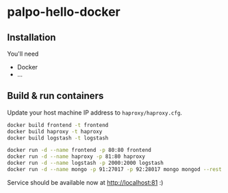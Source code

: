 # palpo-hello-docker

## Installation
You'll need
- Docker
- ...

## Build & run containers

Update your host machine IP address to `haproxy/haproxy.cfg`.

```bash
docker build frontend -t frontend
docker build haproxy -t haproxy
docker build logstash -t logstash
```

```bash
docker run -d --name frontend -p 80:80 frontend
docker run -d --name haproxy -p 81:80 haproxy
docker run -d --name logstash -p 2000:2000 logstash
docker run -d --name mongo -p 91:27017 -p 92:28017 mongo mongod --rest --httpinterface
```

Service should be available now at <http://localhost:81> :)

